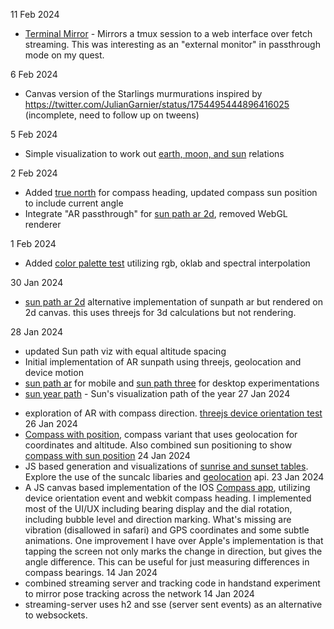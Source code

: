
11 Feb 2024
- [Terminal Mirror](term-mirror/README.md) - Mirrors a tmux session to a web interface over fetch streaming. This was interesting as an "external monitor" in passthrough mode on my quest.

6 Feb 2024
- Canvas version of the Starlings murmurations inspired by https://twitter.com/JulianGarnier/status/1754495444896416025 (incomplete, need to follow up on tweens)


5 Feb 2024
- Simple visualization to work out [earth, moon, and sun](earthmoonsunsim.html) relations

2 Feb 2024
- Added [true north](cosmos/compass_sun_north.html) for compass heading, updated compass sun position to include current angle
- Integrate "AR passthrough" for [sun path ar 2d](cosmos/sunpath_three_ar_2d.html), removed WebGL renderer

1 Feb 2024
- Added [color palette test](cosmos/skycolor.html) utilizing rgb, oklab and spectral interpolation

30 Jan 2024
- [sun path ar 2d](cosmos/sunpath_three_ar_2d.html) alternative implementation of sunpath ar but rendered on 2d canvas. this uses threejs for 3d calculations but not rendering.

28 Jan 2024
* updated Sun path viz with equal altitude spacing
* Initial implementation of AR sunpath using threejs, geolocation and device motion
* [sun path ar](cosmos/sunpath_three_ar.html) for mobile and [sun path three](cosmos/sunpath_three.html) for desktop experimentations
* [sun year path](cosmos/sunpath_three_year.html) - Sun's visualization path of the year
27 Jan 2024
- exploration of AR with compass direction. [threejs device orientation test](cosmos/compass_three_ar_orient_test.html)
26 Jan 2024
- [Compass with position](cosmos/compass_position.html), compass variant that uses geolocation for coordinates and altitude. Also combined sun positioning to show [compass with sun position](cosmos/compass_sun.html)
24 Jan 2024
 - JS based generation and visualizations of [sunrise and sunset tables](cosmos/suncharts.html). Explore the use of the suncalc libaries and [geolocation](cosmos/location.html) api.
23 Jan 2024
 - A JS canvas based implementation of the IOS [Compass app](cosmos/compass.html), utilizing device orientation event and webkit compass heading. I implemented most of the UI/UX including bearing display and the dial rotation, including bubble level and direction marking. What's missing are vibration (disallowed in safari) and GPS coordinates and some subtle animations. One improvement I have over Apple's implementation
  is that tapping the screen not only marks the change in direction, but gives the angle difference. This
  can be useful for just measuring differences in compass bearings.
14 Jan 2024
 - combined streaming server and tracking code in handstand experiment to mirror pose tracking across the network
14 Jan 2024
 - streaming-server uses h2 and sse (server sent events) as an alternative to websockets.
